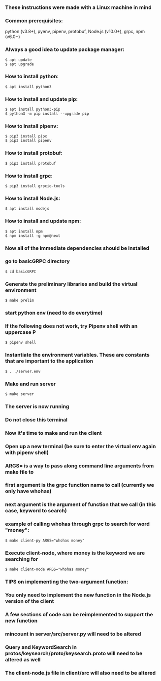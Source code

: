 ### These instructions were made with a Linux machine in mind

### Common prerequisites:
python (v3.8+), pyenv, pipenv, protobuf, Node.js (v10.0+), grpc, npm (v6.0+)

### Always a good idea to update package manager:
```
$ apt update
$ apt upgrade
```

### How to install python:
```
$ apt install python3
```

### How to install and update pip:
```
$ apt install python3-pip
$ python3 -m pip install --upgrade pip
```

### How to install pipenv:
```
$ pip3 install pipx
$ pip3 install pipenv
```

### How to install protobuf:
```
$ pip3 install protobuf
```

### How to install grpc:
```
$ pip3 install grpcio-tools
```

### How to install Node.js:
```
$ apt install nodejs
```

### How to install and update npm:
```
$ apt install npm
$ npm install -g npm@next
```

### Now all of the immediate dependencies should be installed

### go to basicGRPC directory
```
$ cd basicGRPC
```

### Generate the preliminary libraries and build the virtual environment
```
$ make prelim
```

### start python env (need to do everytime)
### If the following does not work, try Pipenv shell with an uppercase P
```
$ pipenv shell
```

### Instantiate the environment variables. These are constants that are important to the application
```
$ . ./server.env
```

### Make and run server
```
$ make server
```

### The server is now running
### Do not close this terminal

### Now it's time to make and run the client
### Open up a new terminal (be sure to enter the virtual env again with pipenv shell)
### ARGS= is a way to pass along command line arguments from make file to 
### first argument is the grpc function name to call (currently we only have whohas)
### next argument is the argument of function that we call (in this case, keyword to search)
### example of calling whohas through grpc to search for word "money":
```
$ make client-py ARGS="whohas money"
```

### Execute client-node, where money is the keyword we are searching for
```
$ make client-node ARGS="whohas money"
```

### TIPS on implementing the two-argument function:
### You only need to implement the new function in the Node.js version of the client
### A few sections of code can be reimplemented to support the new function
### mincount in server/src/server.py will need to be altered
### Query and KeywordSearch in protos/keysearch/proto/keysearch.proto will need to be altered as well
### The client-node.js file in client/src will also need to be altered
